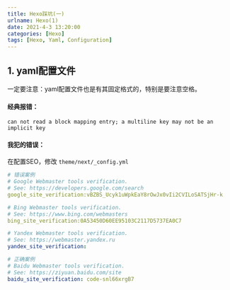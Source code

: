 ```yaml
---
title: Hexo踩坑(一)
urlname: Hexo(1)
date: 2021-4-3 13:20:00
categories: [Hexo]
tags: [Hexo, Yaml, Configuration]
---
```


## 1. yaml配置文件

一定要注意：yaml配置文件也是有其固定格式的，特别是要注意空格。

#### 经典报错：

```
can not read a block mapping entry; a multiline key may not be an implicit key
```

<!--more-->

#### 我犯的错误：

在配置SEO，修改 `theme/next/_config.yml`

```yaml
# 错误案例
# Google Webmaster tools verification.
# See: https://developers.google.com/search
google_site_verification:vBZBS_Ucyk1uWpkEaY8rOwJx0vIi2CVILoSATSjHr-k

# Bing Webmaster tools verification.
# See: https://www.bing.com/webmasters
bing_site_verification:0A53450D60EE95103C2117D5737EA0C7 

# Yandex Webmaster tools verification.
# See: https://webmaster.yandex.ru
yandex_site_verification: 

# 正确案例
# Baidu Webmaster tools verification.
# See: https://ziyuan.baidu.com/site
baidu_site_verification: code-snl66xrgB7
```

